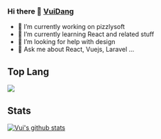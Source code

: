 ### Hi there 👋 [VuiDang](https://github.com/vitqst)

<!--
**vitqst/vitqst** is a ✨ _special_ ✨ repository because its `README.md` (this file) appears on your GitHub profile.

Here are some ideas to get you started:

- 🔭 I’m currently working on pizzlysoft
- 🌱 I’m currently learning React and related stuff
- 🤔 I’m looking for help with ...
- 💬 Ask me about ...
- 📫 How to reach me: ...
- 😄 Pronouns: ...
- ⚡ Fun fact: ...
-->

- 🔭 I’m currently working on pizzlysoft
- 🌱 I’m currently learning React and related stuff
- 🤔 I’m looking for help with design 
- 💬 Ask me about React, Vuejs, Laravel ...

## Top Lang
<a href="https://github.com/vitqst">
  <img align="center" src="https://github-readme-stats.vercel.app/api/top-langs/?username=vitqst&theme=light&hide_langs_below=1" />
</a>

## Stats  
<a href="https://github.com/vitqst">
 <img align="center" src="https://github-readme-stats.vercel.app/api?username=vitqst&show_icons=true&theme=light&line_height=27" alt="Vui's github stats"/>
</a>

<div align="center">
